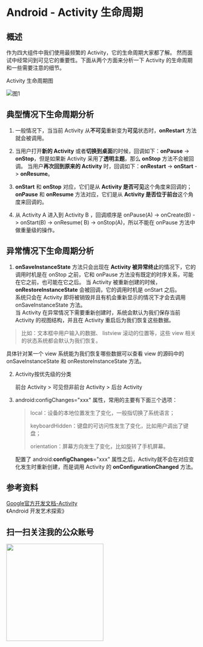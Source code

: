 # Android - Activity 生命周期

## 概述

作为四大组件中我们使用最频繁的 Activity，它的生命周期大家都了解。 然而面试中经常问到可见它的重要性。下面从两个方面来分析一下
Activity 的生命周期和一些需要注意的细节。

Activity 生命周期图

![图1][1]

## 典型情况下生命周期分析

1. 一般情况下，当当前 Activity 从**不可见**重新变为**可见**状态时，**onRestart** 方法就会被调用。

2. 当用户打开**新的 Activity** 或者**切换到桌面**的时候，回调如下：**onPause** -> **onStop**，但是如果新
   Activity 采用了**透明主题**，那么 **onStop** 方法不会被回调。
   当用户**再次回到原来的 Activity** 时，回调如下：**onRestart** -> **onStart** -> **onResume**。

3. **onStart** 和 **onStop** 对应，它们是从 **Activity 是否可见**这个角度来回调的；<br>**onPause** 和
   **onResume** 方法对应，它们是从 **Activity 是否位于前台**这个角度来回调的。

4. 从 Activity A 进入到 Activity B ，回调顺序是 onPause(A) -> onCreate(B) -> onStart(B) -> onResume(
   B) -> onStop(A)，所以不能在 onPause 方法中做重量级的操作。

## 异常情况下生命周期分析

1. **onSaveInstanceState** 方法只会出现在 **Activity 被异常终止**的情况下，它的调用时机是在 onStop
   之前，它和 onPause 方法没有既定的时序关系，可能在它之前，也可能在它之后。 当 Activity 被重新创建的时候，
   **onRestoreInstanceState** 会被回调，它的调用时机是 onStart 之后。<br>
   系统只会在 Activity 即将被销毁并且有机会重新显示的情况下才会去调用 onSaveInstanceState 方法。 <br>
   当 Activity 在异常情况下需要重新创建时，系统会默认为我们保存当前 Activity 的视图结构，并且在
   Activity 重启后为我们恢复这些数据。

> 比如：文本框中用户输入的数据、 listview 滚动的位置等，这些 view 相关的状态系统都会默认为我们恢复。

具体针对某一个 view 系统能为我们恢复哪些数据可以查看 view 的源码中的 onSaveInstanceState 和
onRestoreInstanceState 方法。

2. Activity按优先级的分类

   前台 Activity > 可见但非前台 Activity > 后台 Activity

3. android:configChanges="xxx" 属性，常用的主要有下面三个选项：
   > local：设备的本地位置发生了变化，一般指切换了系统语言；
   >
   > keyboardHidden：键盘的可访问性发生了变化，比如用户调出了键盘；
   >
   > orientation：屏幕方向发生了变化，比如旋转了手机屏幕。

   配置了 android:**configChanges**="xxx" 属性之后，Activity就不会在对应变化发生时重新创建，而是调用
   Activity 的 **onConfigurationChanged** 方法。

## 参考资料

[Google官方开发文档-Activity](https://developer.android.com/guide/components/activities.html?hl=zh-cn#Lifecycle)<br>
《Android 开发艺术探索》

## 扫一扫关注我的公众账号

<img src="https://github.com/jeanboydev/Android-ReadTheFuckingSourceCode/blob/master/resources/images/wechat/qrcode_for_gh_26eef6f9e7c1_258.jpg?raw=true" width=256 height=256 />

[1]:https://github.com/jeanboydev/Android-ReadTheFuckingSourceCode/blob/master/resources/images/android_activity_life_cycle/Android-Activity%E7%94%9F%E5%91%BD%E5%91%A8%E6%9C%9F.png?raw=true

